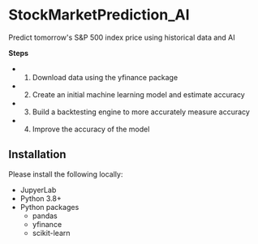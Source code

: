 # StockMarketPrediction_AI
Predict tomorrow's S&amp;P 500 index price using historical data and AI

**Steps**

* 1. Download data using the yfinance package
* 2. Create an initial machine learning model and estimate accuracy
* 3. Build a backtesting engine to more accurately measure accuracy
* 4. Improve the accuracy of the model

## Installation

Please install the following locally:

* JupyerLab
* Python 3.8+
* Python packages
    * pandas
    * yfinance
    * scikit-learn
